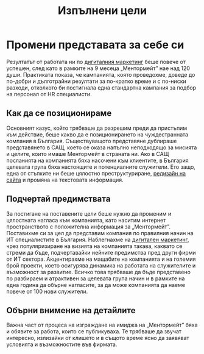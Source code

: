 ﻿---
layout: post
order: 0
rel: /about/mentormate/marketing
service: /services/marketing
project: /portfolio/mentormate
header: compact
display: summary banner
title: Изпълнени цели
description: Резултатът от работата ни по дигиталния маркетинга беше повече от успешен, след като в рамките на 9 месеца „Ментормейт” нае над 120 души.
image: /business/mentormate/digital-marketing.jpg
summary: Резултатът от работата ни по дигиталния маркетинга беше повече от успешен, след като в рамките на 9 месеца „Ментормейт” нае над 120 души. Практиката показа, че кампанията, която проведохме, доведе до по-добри и дълготрайни резултати за по-кратко време и с по-ниски разходи, отколкото би постигнала една стандартна кампания за подбор на персонал от HR специалисти.
featured: true
featuredOrder: 20
---
# Промени представата за себе си
Резултатът от работата ни по [дигиталния маркетинг](./../../маркетинг/маркетинг-стратегия.html) беше повече от успешен, след като в рамките на 9 месеца „Ментормейт” нае над 120 души. Практиката показа, че кампанията, която проведохме, доведе до по-добри и дълготрайни резултати за по-кратко време и с по-ниски разходи, отколкото би постигнала една стандартна кампания за подбор на персонал от HR специалисти.

## Как да се позиционираме
Основният казус, който трябваше да разрешим преди да пристъпим към действие, беше какво да е позиционирането на чуждестранната компания в България. Съществуващото представяне дублираше представянето в САЩ, което се оказа напълно неподходящо за мисията и целите, които имаше Ментормейт в страната ни. Ако в САЩ посланията на компанията бяха насочени към клиентите, в България целевата група бяха настоящите и потенциалните служители. Ето защо, една от стъпките ни беше цялостно преструктуриране, [редизайн на сайта](./../../маркетинг/уеб-дизайн.html) и промяна на текстовата информация.

## Подчертай предимствата
За постигане на поставените цели беше нужно да променим и цялостната нагласа към компанията, като наситим интернет пространството с положителна информация за „Ментормейт”. Поставихме си за цел да представим компания по правилния начин на ИТ специалистите в България. Наблегнахме на [дигитален маркетинг](./../../маркетинг/маркетинг-стратегия.html), чрез популяризиране на визията на компанията такава, каквато се стреми да бъде, подчертавайки нейните предимства пред други фирми от ИТ сектора. Акцентирахме на мащабите на компанията и на големия брой проекти, което осигурява динамика на работата на служителите и възможност за развитие. Всичко това трябваше да бъде представено по разбираем и атрактивен за целевата група начин и в рамките на една година да обърне нагласите, за да може компанията да наеме повече от 100 нови служители. 

## Обърни внимение на детайлите
Важна част от процеса на изграждане на имиджа на „Ментормейт” бяха и обявите за работа, които се публикуваха. Те трябваше да звучат интересно, излизайки от клишето и в същото време ясно да заявяват условията и възможностите във фирмата.